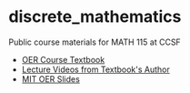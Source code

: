 # discrete_mathematics
Public course materials for MATH 115 at CCSF

* [OER Course Textbook](https://ccsf-math-115.github.io/textbook/mcs_2018_cropped.pdf)
* [Lecture Videos from Textbook's Author](https://www.youtube.com/playlist?list=PLUl4u3cNGP60UlabZBeeqOuoLuj_KNphQ)
* [MIT OER Slides](https://github.com/ccsf-math-115/slides)
